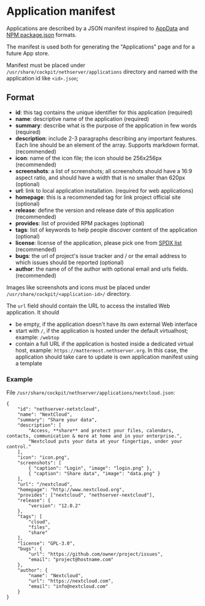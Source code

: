 # Application manifest

Applications are described by a JSON manifest inspired to [AppData](https://www.freedesktop.org/software/appstream/docs/chap-Quickstart.html)
and [NPM package.json](https://docs.npmjs.com/files/package.json) formats.

The manifest is used both for generating the "Applications" page and for a future App store.

Manifest must be placed under `/usr/share/cockpit/nethserver/applications` directory and named with the application id like `<id>.json`;

## Format

- **id**: this tag contains the unique identifier for this application (required)
- **name**: descriptive name of the application (required)
- **summary**: describe what is the purpose of the application in few words (required)
- **description**: include 2-3 paragraphs describing any important features. Each line should be an element of the array. Supports markdown format. (recommended)
- **icon**: name of the icon file; the icon should be 256x256px (recommended)
- **screenshots**: a list of screenshots; all screenshots should have a 16:9 aspect ratio, and should have a width that is no smaller than 620px (optional)
- **url**: link to local application installation. (required for web applications)
- **homepage**: this is a recommended tag for link project official site (optional)
- **release**: define the version and release date of this application (recommended)
- **provides**: list of provided RPM packages (optional)
- **tags**: list of keywords to help people discover content of the application (optional)
- **license**: license of the application, please pick one from [SPDX list](https://spdx.org/licenses/) (recommended)
- **bugs**: the url of project's issue tracker and / or the email address to which issues should be reported (optional)
- **author**: the name of of the author with optional email and urls fields. (recommended)

Images like screenshots and icons must be placed under `/usr/share/cockpit/<application-id>/` directory.

The `url` field should contain the URL to access the installed Web application. It should

- be empty, if the application doesn't have its own external Web interface
- start with `/`, if the application is hosted under the default virtualhost; example: `/webtop`
- contain a full URL if the application is hosted inside a dedicated virtual host, example: `https://mattermost.nethserver.org`.
  In this case, the application should take care to update is own application manifest using a template

### Example

File `/usr/share/cockpit/nethserver/applications/nextcloud.json`:
```
{
    "id": "nethserver-netxtcloud",
    "name": "NextCloud",
    "summary": "Share your data",
    "description": [
        "Access, **share** and protect your files, calendars, contacts, communication & more at home and in your enterprise.",
        "Nextcloud puts your data at your fingertips, under your control."
    ],
    "icon": "icon.png",
    "screenshots": [
        { "caption": "Login", "image": "login.png" },
        { "caption": "Share data", "image": "data.png" }
    ],
    "url": "/nextcloud",
    "homepage": "http://www.nextcloud.org",
    "provides": ["nextcloud", "nethserver-nextcloud"],
    "release": {
        "version": "12.0.2"
    },
    "tags": [
        "cloud",
        "files",
        "share"
    ],
    "license": "GPL-3.0",
    "bugs": {
        "url": "https://github.com/owner/project/issues",
        "email": "project@hostname.com"
    },
    "author": {
        "name": "Nextcloud",
        "url": "https://nextcloud.com",
        "email": "info@nextcloud.com"
    }
}
```

